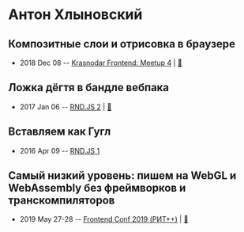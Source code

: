 # Антон Хлыновский

## Композитные слои и отрисовка в браузере
- 2018 Dec 08 -- [Krasnodar Frontend: Meetup 4](https://www.youtube.com/watch?v=3rWwFN2ckh0)  | [:notebook:](https://yadi.sk/i/93UwiHQYl8mKZQ)  
## Ложка дёгтя в бандле вебпака
- 2017 Jan 06 -- [RND.JS 2](https://youtu.be/fLX4-Ys9avw?t=1393)  | [:notebook:](https://speakerdeck.com/subzey/lozhka-dioghtia-v-bandlie-viebpaka)  
## Вставляем как Гугл
- 2016 Apr 09 -- [RND.JS 1](https://youtu.be/2tn91h2i2BQ?t=6537)    
## Самый низкий уровень: пишем на WebGL и WebAssembly без фреймворков и транскомпиляторов
- 2019 May 27-28 -- [Frontend Conf 2019 (РИТ++)](https://www.youtube.com/watch?v=hTeMaNKNWxo)  | [:notebook:](https://subzey.bitbucket.io/hello.html)  
